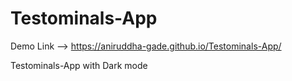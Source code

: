# Testominals-App

Demo Link --> https://aniruddha-gade.github.io/Testominals-App/

Testominals-App with Dark mode    
